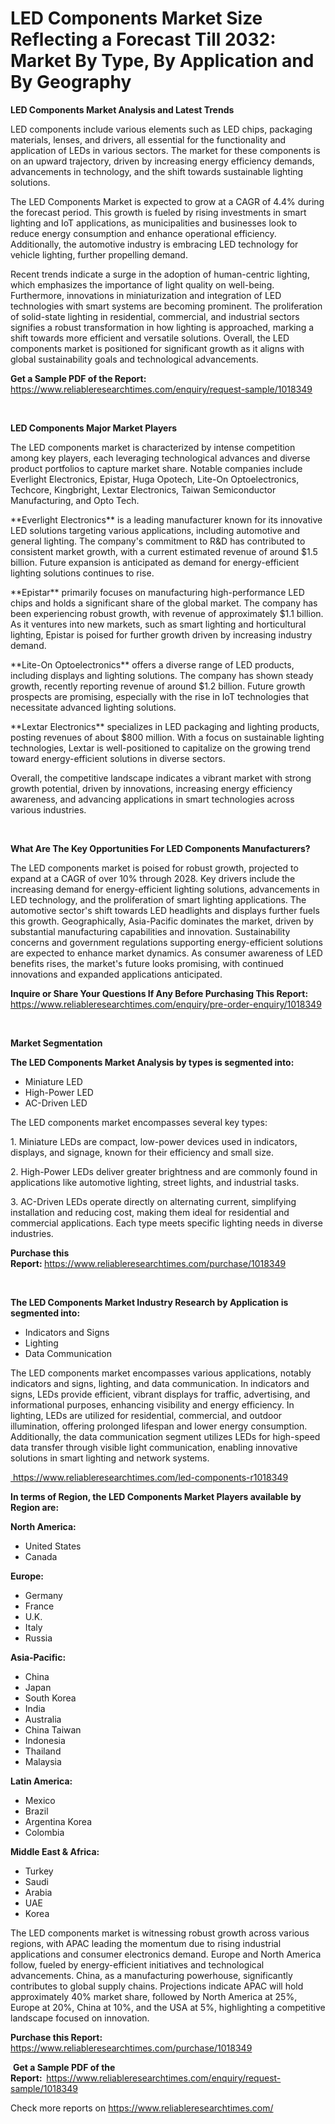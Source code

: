 <p><h1>LED Components Market Size Reflecting a Forecast Till 2032: Market By Type, By Application and By Geography</h1></p><p><strong>LED Components Market Analysis and Latest Trends</strong></p>
<p><p>LED components include various elements such as LED chips, packaging materials, lenses, and drivers, all essential for the functionality and application of LEDs in various sectors. The market for these components is on an upward trajectory, driven by increasing energy efficiency demands, advancements in technology, and the shift towards sustainable lighting solutions. </p><p>The LED Components Market is expected to grow at a CAGR of 4.4% during the forecast period. This growth is fueled by rising investments in smart lighting and IoT applications, as municipalities and businesses look to reduce energy consumption and enhance operational efficiency. Additionally, the automotive industry is embracing LED technology for vehicle lighting, further propelling demand. </p><p>Recent trends indicate a surge in the adoption of human-centric lighting, which emphasizes the importance of light quality on well-being. Furthermore, innovations in miniaturization and integration of LED technologies with smart systems are becoming prominent. The proliferation of solid-state lighting in residential, commercial, and industrial sectors signifies a robust transformation in how lighting is approached, marking a shift towards more efficient and versatile solutions. Overall, the LED components market is positioned for significant growth as it aligns with global sustainability goals and technological advancements.</p></p>
<p><strong>Get a Sample PDF of the Report:&nbsp;</strong> <a href="https://www.reliableresearchtimes.com/enquiry/request-sample/1018349?utm_campaign=3355&utm_medium=2&utm_source=Github&utm_content=ia&utm_term=21032025&utm_id=led-components">https://www.reliableresearchtimes.com/enquiry/request-sample/1018349</a></p>
<p>&nbsp;</p>
<p><strong>LED Components Major Market Players</strong></p>
<p><p>The LED components market is characterized by intense competition among key players, each leveraging technological advances and diverse product portfolios to capture market share. Notable companies include Everlight Electronics, Epistar, Huga Opotech, Lite-On Optoelectronics, Techcore, Kingbright, Lextar Electronics, Taiwan Semiconductor Manufacturing, and Opto Tech.</p><p>**Everlight Electronics** is a leading manufacturer known for its innovative LED solutions targeting various applications, including automotive and general lighting. The company's commitment to R&D has contributed to consistent market growth, with a current estimated revenue of around $1.5 billion. Future expansion is anticipated as demand for energy-efficient lighting solutions continues to rise.</p><p>**Epistar** primarily focuses on manufacturing high-performance LED chips and holds a significant share of the global market. The company has been experiencing robust growth, with revenue of approximately $1.1 billion. As it ventures into new markets, such as smart lighting and horticultural lighting, Epistar is poised for further growth driven by increasing industry demand.</p><p>**Lite-On Optoelectronics** offers a diverse range of LED products, including displays and lighting solutions. The company has shown steady growth, recently reporting revenue of around $1.2 billion. Future growth prospects are promising, especially with the rise in IoT technologies that necessitate advanced lighting solutions.</p><p>**Lextar Electronics** specializes in LED packaging and lighting products, posting revenues of about $800 million. With a focus on sustainable lighting technologies, Lextar is well-positioned to capitalize on the growing trend toward energy-efficient solutions in diverse sectors.</p><p>Overall, the competitive landscape indicates a vibrant market with strong growth potential, driven by innovations, increasing energy efficiency awareness, and advancing applications in smart technologies across various industries.</p></p>
<p>&nbsp;</p>
<p><strong>What Are The Key Opportunities For LED Components Manufacturers?</strong></p>
<p><p>The LED components market is poised for robust growth, projected to expand at a CAGR of over 10% through 2028. Key drivers include the increasing demand for energy-efficient lighting solutions, advancements in LED technology, and the proliferation of smart lighting applications. The automotive sector's shift towards LED headlights and displays further fuels this growth. Geographically, Asia-Pacific dominates the market, driven by substantial manufacturing capabilities and innovation. Sustainability concerns and government regulations supporting energy-efficient solutions are expected to enhance market dynamics. As consumer awareness of LED benefits rises, the market's future looks promising, with continued innovations and expanded applications anticipated.</p></p>
<p><strong>Inquire or Share Your Questions If Any Before Purchasing This Report:</strong> <a href="https://www.reliableresearchtimes.com/enquiry/pre-order-enquiry/1018349?utm_campaign=3355&utm_medium=2&utm_source=Github&utm_content=ia&utm_term=21032025&utm_id=led-components">https://www.reliableresearchtimes.com/enquiry/pre-order-enquiry/1018349</a></p>
<p>&nbsp;</p>
<p><strong>Market Segmentation</strong></p>
<p><strong>The LED Components Market Analysis by types is segmented into:</strong></p>
<p><ul><li>Miniature LED</li><li>High-Power LED</li><li>AC-Driven LED</li></ul></p>
<p><p>The LED components market encompasses several key types: </p><p>1. Miniature LEDs are compact, low-power devices used in indicators, displays, and signage, known for their efficiency and small size. </p><p>2. High-Power LEDs deliver greater brightness and are commonly found in applications like automotive lighting, street lights, and industrial tasks. </p><p>3. AC-Driven LEDs operate directly on alternating current, simplifying installation and reducing cost, making them ideal for residential and commercial applications. Each type meets specific lighting needs in diverse industries.</p></p>
<p><strong>Purchase this Report:&nbsp;</strong><a href="https://www.reliableresearchtimes.com/purchase/1018349?utm_campaign=3355&utm_medium=2&utm_source=Github&utm_content=ia&utm_term=21032025&utm_id=led-components">https://www.reliableresearchtimes.com/purchase/1018349</a></p>
<p>&nbsp;</p>
<p><strong>The LED Components Market Industry Research by Application is segmented into:</strong></p>
<p><ul><li>Indicators and Signs</li><li>Lighting</li><li>Data Communication</li></ul></p>
<p><p>The LED components market encompasses various applications, notably indicators and signs, lighting, and data communication. In indicators and signs, LEDs provide efficient, vibrant displays for traffic, advertising, and informational purposes, enhancing visibility and energy efficiency. In lighting, LEDs are utilized for residential, commercial, and outdoor illumination, offering prolonged lifespan and lower energy consumption. Additionally, the data communication segment utilizes LEDs for high-speed data transfer through visible light communication, enabling innovative solutions in smart lighting and network systems.</p></p>
<p><a href="https://www.reliableresearchtimes.com/led-components-r1018349?utm_campaign=3355&utm_medium=2&utm_source=Github&utm_content=ia&utm_term=21032025&utm_id=led-components">&nbsp;https://www.reliableresearchtimes.com/led-components-r1018349</a></p>
<p><strong>In terms of Region, the LED Components Market Players available by Region are:</strong></p>
<p>
    <p> <strong> North America: </strong>
        <ul>
            <li>United States</li>
            <li>Canada</li>
        </ul>
        </p> 
    <p> <strong> Europe: </strong>
        <ul>
            <li>Germany</li>
            <li>France</li>
            <li>U.K.</li>
            <li>Italy</li>
            <li>Russia</li>
        </ul>
        </p> 
    <p> <strong> Asia-Pacific: </strong>
        <ul>
            <li>China</li>
            <li>Japan</li>
            <li>South Korea</li>
            <li>India</li>
            <li>Australia</li>
            <li>China Taiwan</li>
            <li>Indonesia</li>
            <li>Thailand</li>
            <li>Malaysia</li>
        </ul>
        </p> 
    <p> <strong> Latin America: </strong>
        <ul>
            <li>Mexico</li>
            <li>Brazil</li>
            <li>Argentina Korea</li>
            <li>Colombia</li>
        </ul>
        </p> 
    <p> <strong> Middle East & Africa: </strong>
        <ul>
            <li>Turkey</li>
            <li>Saudi</li>
            <li>Arabia</li>
            <li>UAE</li>
            <li>Korea</li>
        </ul>
    </p>
    </p>
<p><p>The LED components market is witnessing robust growth across various regions, with APAC leading the momentum due to rising industrial applications and consumer electronics demand. Europe and North America follow, fueled by energy-efficient initiatives and technological advancements. China, as a manufacturing powerhouse, significantly contributes to global supply chains. Projections indicate APAC will hold approximately 40% market share, followed by North America at 25%, Europe at 20%, China at 10%, and the USA at 5%, highlighting a competitive landscape focused on innovation.</p></p>
<p><strong>Purchase this Report: </strong><a href="https://www.reliableresearchtimes.com/purchase/1018349?utm_campaign=3355&utm_medium=2&utm_source=Github&utm_content=ia&utm_term=21032025&utm_id=led-components">https://www.reliableresearchtimes.com/purchase/1018349</a></p>
<p>&nbsp;<strong>Get a Sample PDF of the Report:&nbsp;&nbsp;</strong><a href="https://www.reliableresearchtimes.com/enquiry/request-sample/1018349?utm_campaign=3355&utm_medium=2&utm_source=Github&utm_content=ia&utm_term=21032025&utm_id=led-components">https://www.reliableresearchtimes.com/enquiry/request-sample/1018349</a></p>
<p><strong></strong></p>
<p>Check more reports on <a href="https://www.reliableresearchtimes.com/?utm_campaign=3355&utm_medium=2&utm_source=Github&utm_content=ia&utm_term=21032025&utm_id=led-components">https://www.reliableresearchtimes.com/</a></p>